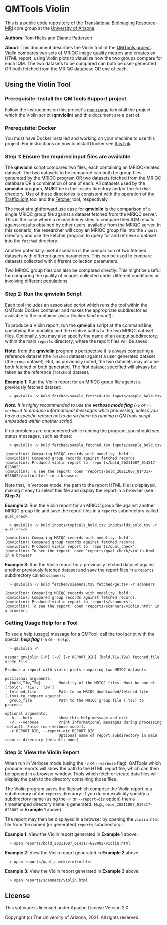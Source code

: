 ﻿# QMTools Violin

This is a public code repository of the [Translational BioImaging Resource–MRI](https://research.arizona.edu/facilities/core-facilities/translational-bioimaging-resource-mri) core group at the [University of Arizona](https://www.arizona.edu/).

**Authors**: [Tom Hicks](https://github.com/hickst) and [Dianne Patterson](https://github.com/dkp)

**About**: This document describes the Violin tool of the [QMTools project](https://github.com/hickst/qmtools). Violin compares two sets of MRIQC image quality metrics and creates an HTML report, using Violin plots to visualize how the two groups compare for each IQM. The two datasets to be compared can both be user-generated OR both fetched from the MRIQC database OR one of each.

## Using the Violin Tool

### **Prerequisite**: Install the QMTools Support project

Follow the instructions on this project's [main page](https://github.com/hickst/qmtools-support) to install the project which the Violin script (**qmviolin**) and this document are a part of.

### **Prerequisite**: Docker

You must have Docker installed and working on your machine to use this project. For instructions on how to install Docker see [this link](https://docs.docker.com/get-docker/).

### **Step 1**: Ensure the required input files are available

The **qmviolin** script compares two files, each containing an MRIQC-related dataset. The two datasets to be compared can both be group files generated by the MRIQC program OR two datasets fetched from the MRIQC database OR a combination of one of each. All datasets used by the **qmviolin** program, **MUST** be in the `inputs` directory and/or the `fetched` directory. Use of these directories is consistent with the operation of the [TrafficLight](https://github.com/hickst/qmtools-support/blob/main/docs/TrafficLight.md) tool and the [Fetcher](https://github.com/hickst/qmtools-support/blob/main/docs/Fetcher.md) tool, respectively.

The most straightforward use case for **qmviolin** is the comparison of a single MRIQC group file against a dataset fetched from the MRIQC server. This is the case where a researcher wishes to compare their IQM results against results obtained by other users, available from the MRIQC server. In this scenario, the researcher will copy an MRIQC group file into the `inputs` directory and use the Fetcher program to query for and retrieve a dataset into the `fetched` directory.

Another potentially useful scenario is the comparison of two fetched datasets with different query parameters. This can be used to compare datasets collected with different collection parameters.

Two MRIQC group files can also be compared directly. This might be useful for comparing the quality of images collected under different conditions or involving different populations.

### **Step 2**: Run the **qmviolin** Script

Each tool includes an associated script which runs the tool within the QMTools Docker container and makes the appropriate subdirectories available to the container (via a Docker *bind mount*):

To produce a Violin report, run the **qmviolin** script at the command line, specifying the modality and the relative paths to the two MRIQC dataset files. Optionally, you may also specify the name of an output subdirectory, within the main `reports` directory, where the report files will be saved.

**Note**: from the **qmviolin** program's perspective it is always comparing a reference dataset (the `fetched` dataset) against a user generated dataset (the `group` dataset). But, as previously noted, the two datasets may also be both fetched or both generated. The first dataset specified will always be taken as the reference (`fetched`) dataset.

**Example 1**: Run the Violin report for an MRIQC group file against a previously fetched dataset:
```
  > qmviolin -v bold fetched/sample_fetched.tsv inputs/sample_bold.tsv 
```

***Note**: It is highly recommended to use the **verbose mode flag** (`-v` or `--verbose`) to produce informational messages while processing, unless you have a specific reason not to do so (such as running a QMTools script embedded within another script).*

If no problems are encountered while running the program, you should see status messages, such as these:
```
  > qmviolin -v bold fetched/sample_fetched.tsv inputs/sample_bold.tsv

(qmviolin): Comparing MRIQC records with modality 'bold'.
(qmviolin): Compared group records against fetched records.
(qmviolin): Produced violin report to 'reports/bold_20211007_014317-628002'.
(qmviolin): To see the report: open 'reports/bold_20211007_014317-628002/violin.html' in a browser.
```

 Note that, in Verbose mode, the path to the report HTML file is displayed, making it easy to select this file and display the report in a browser (see **Step 3**).

**Example 2**: Run the Violin report for an MRIQC group file against another MRIQC group file and save the report files in a `reports` subdirectory called `qual_check`:
```
  > qmviolin -v bold inputs/typicals_bold.tsv inputs/lds_bold.tsv -r qual_check

(qmviolin): Comparing MRIQC records with modality 'bold'.
(qmviolin): Compared group records against fetched records.
(qmviolin): Produced violin report to 'reports/qual_check'.
(qmviolin): To see the report: open 'reports/qual_check/violin.html' in a browser.
```

**Example 3**: Run the Violin report for a previously fetched dataset against another previously fetched dataset and save the report files in a `reports` subdirectory called `scanners`:
```
  > qmviolin -v bold fetched/siemens.tsv fetched/ge.tsv -r scanners

(qmviolin): Comparing MRIQC records with modality 'bold'.
(qmviolin): Compared group records against fetched records.
(qmviolin): Produced violin report to 'reports/scanners'.
(qmviolin): To see the report: open 'reports/scanners/violin.html' in a browser.
```

### Getting Usage Help for a Tool

To see a help (usage) message for a QMTool, call the tool script with the special ***help flag*** (`-h` or `--help`):
```
  > qmviolin -h

usage: qmviolin [-h] [-v] [-r REPORT_DIR] {bold,T1w,T2w} fetched_file group_file

Produce a report with violin plots comparing two MRIQC datasets.

positional arguments:
  {bold,T1w,T2w}        Modality of the MRIQC files. Must be one of: ['bold', 'T1w', 'T2w']
  fetched_file          Path to an MRIQC downloaded/fetched file (.tsv) to compare against.
  group_file            Path to the MRIQC group file (.tsv) to process.

optional arguments:
  -h, --help            show this help message and exit
  -v, --verbose         Print informational messages during processing [default: False (non-verbose mode)].
  -r REPORT_DIR, --report-dir REPORT_DIR
                        Optional name of report subdirectory in main reports directory [default: none]
```

### **Step 3**: View the Violin Report

When run in Verbose mode (using the `-v` or `--verbose` flag), QMTools which produce reports will show the path to the HTML report file, which can then be opened in a browser window. Tools which fetch or create data files will display the path to the directory containing those files.

The Violin program saves the files which comprise the Violin report in a subdirectory of the `reports` directory. If you do not explicitly specify a subdirectory name (using the `-r` or `--report-dir` option) then a timestamped directory name is generated. (e.g., `bold_20211007_014317-628002` in **Example 1** above).

The report may then be displayed in a browser by opening the `violin.html` file from the named (or generated) `reports` subdirectory:

**Example 1**: View the Violin report generated in **Example 1** above:
```
  > open reports/bold_20211007_014317-628002/violin.html
```

**Example 2**: View the Violin report generated in **Example 2** above:
```
  > open reports/qual_check/violin.html
```

**Example 3**: View the Violin report generated in **Example 3** above:
```
  > open reports/scanners/violin.html
```

## License

This software is licensed under Apache License Version 2.0.

Copyright (c) The University of Arizona, 2021. All rights reserved.
